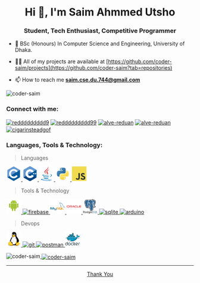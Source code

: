 <h1 align="center">Hi 👋, I'm Saim Ahmmed Utsho</h1>
<h3 align="center">Student, Tech Enthusiast, Competitive Programmer</h3>

- 📖 BSc (Honours) In Computer Science and Engineering, University of Dhaka.

- 👨‍💻 All of my projects are available at [https://github.com/coder-saim/projects](https://github.com/coder-saim?tab=repositories)

- 📫 How to reach me **saim.cse.du.744@gmail.com**


<p align="left"> <img src="https://komarev.com/ghpvc/?username=coder-saim&label=Profile%20views&color=0e75b6&style=flat" alt="coder-saim" /> </p>


<h3 align="left">Connect with me:</h3>
<p align="left">
<a href="https://www.facebook.com/Saim.CSE.DU" target="blank"><img align="center" src="https://raw.githubusercontent.com/rahuldkjain/github-profile-readme-generator/master/src/images/icons/Social/facebook.svg" alt="reddddddddd9" height="30" width="40" /></a>
<a href="https://twitter.com/SaimAhmmed" target="blank"><img align="center" src="https://raw.githubusercontent.com/rahuldkjain/github-profile-readme-generator/master/src/images/icons/Social/twitter.svg" alt="reddddddddd99" height="30" width="40" /></a>
<a href="https://www.linkedin.com/in/saim-ahmmed-utsho-a934a31b3/" target="blank"><img align="center" src="https://raw.githubusercontent.com/rahuldkjain/github-profile-readme-generator/master/src/images/icons/Social/linked-in-alt.svg" alt="alve-reduan" height="30" width="40" /></a>
<a href="https://stackoverflow.com/users/16784161/coder-saim" target="blank"><img align="center" src="https://raw.githubusercontent.com/rahuldkjain/github-profile-readme-generator/master/src/images/icons/Social/stack-overflow.svg" alt="alve-reduan" height="30" width="40" /></a>
<a href="https://codeforces.com/profile/coder_saim" target="blank"><img align="center" src="https://raw.githubusercontent.com/rahuldkjain/github-profile-readme-generator/master/src/images/icons/Social/codeforces.svg" alt="cigarinsteadgof" height="30" width="40" /></a>
</p>

<h3 align="left">Languages, Tools & Technology:</h3>
<p align="left">

> Languages

<a href="https://www.cprogramming.com/" target="_blank" rel="noreferrer"> <img src="https://raw.githubusercontent.com/devicons/devicon/master/icons/c/c-original.svg" alt="c" width="40" height="40"/> </a>
<a href="https://www.w3schools.com/cpp/" target="_blank" rel="noreferrer"> <img src="https://raw.githubusercontent.com/devicons/devicon/master/icons/cplusplus/cplusplus-original.svg" alt="cplusplus" width="40" height="40"/> </a>
<a href="https://www.java.com" target="_blank" rel="noreferrer"> <img src="https://raw.githubusercontent.com/devicons/devicon/master/icons/java/java-original.svg" alt="java" width="40" height="40"/> </a>
<a href="https://www.python.org" target="_blank" rel="noreferrer"> <img src="https://raw.githubusercontent.com/devicons/devicon/master/icons/python/python-original.svg" alt="python" width="40" height="40"/> </a>
<a href="https://developer.mozilla.org/en-US/docs/Web/JavaScript" target="_blank" rel="noreferrer"> <img src="https://raw.githubusercontent.com/devicons/devicon/master/icons/javascript/javascript-original.svg" alt="javascript" width="40" height="40"/> </a>



> Tools & Technology

<p align="left"> 
<a href="https://developer.android.com" target="_blank" rel="noreferrer"> <img src="https://raw.githubusercontent.com/devicons/devicon/master/icons/android/android-original-wordmark.svg" alt="android" width="40" height="40"/> </a> 
<a href="https://firebase.google.com/" target="_blank" rel="noreferrer"> <img src="https://www.vectorlogo.zone/logos/firebase/firebase-icon.svg" alt="firebase" width="40" height="40"/> </a> 
<a href="https://www.mysql.com/" target="_blank" rel="noreferrer"> <img src="https://raw.githubusercontent.com/devicons/devicon/master/icons/mysql/mysql-original-wordmark.svg" alt="mysql" width="40" height="40"/> </a> 
<a href="https://www.oracle.com/" target="_blank" rel="noreferrer"> <img src="https://raw.githubusercontent.com/devicons/devicon/master/icons/oracle/oracle-original.svg" alt="oracle" width="40" height="40"/> </a> 
<a href="https://www.postgresql.org" target="_blank" rel="noreferrer"> <img src="https://raw.githubusercontent.com/devicons/devicon/master/icons/postgresql/postgresql-original-wordmark.svg" alt="postgresql" width="40" height="40"/> </a> 
<a href="https://www.sqlite.org/" target="_blank" rel="noreferrer"> <img src="https://www.vectorlogo.zone/logos/sqlite/sqlite-icon.svg" alt="sqlite" width="40" height="40"/> </a> 
<a href="https://www.arduino.cc/" target="_blank" rel="noreferrer"> <img src="https://cdn.worldvectorlogo.com/logos/arduino-1.svg" alt="arduino" width="40" height="40"/> </a>
</p>




> Devops

<a href="https://www.linux.org/" target="_blank" rel="noreferrer"> <img src="https://raw.githubusercontent.com/devicons/devicon/master/icons/linux/linux-original.svg" alt="linux" width="40" height="40"/>
<a href="https://git-scm.com/" target="_blank" rel="noreferrer"> <img src="https://www.vectorlogo.zone/logos/git-scm/git-scm-icon.svg" alt="git" width="40" height="40"/>
<a href="https://postman.com" target="_blank" rel="noreferrer"> <img src="https://www.vectorlogo.zone/logos/getpostman/getpostman-icon.svg" alt="postman" width="40" height="40"/> </a> 
<a href="https://www.docker.com/" target="_blank" rel="noreferrer"> <img src="https://raw.githubusercontent.com/devicons/devicon/master/icons/docker/docker-original-wordmark.svg" alt="docker" width="40" height="40"/>


</p>

<p><img align="left" src="https://github-readme-stats.vercel.app/api/top-langs?username=coder-saim&show_icons=true&locale=en&layout=compact" alt="coder-saim" /></p>

<p>&nbsp;<img align="center" src="https://github-readme-stats.vercel.app/api?username=coder-saim&show_icons=true&locale=en" alt="coder-saim" /></p>


<hr>
<p align="center">
 Thank You 
</p>
